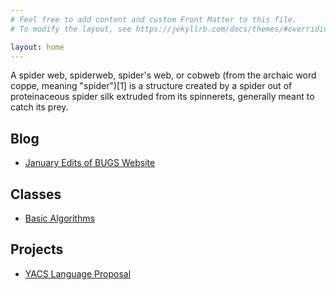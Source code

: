 ```yaml
---
# Feel free to add content and custom Front Matter to this file.
# To modify the layout, see https://jekyllrb.com/docs/themes/#overriding-theme-defaults

layout: home
---
```

A spider web, spiderweb, spider's web, or cobweb (from the archaic word coppe, meaning "spider")[1] is a structure created by a spider out of proteinaceous spider silk extruded from its spinnerets, generally meant to catch its prey.

## Blog
* [January Edits of BUGS Website](/blog/january-edits-bugs-site.html)

## Classes
* [Basic Algorithms](/classes/basic-algorithms.html)

## Projects
* [YACS Language Proposal](/projects/yacs-script.html)
